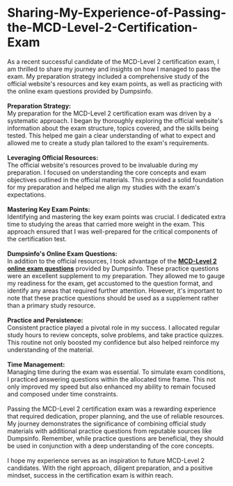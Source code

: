 # Sharing-My-Experience-of-Passing-the-MCD-Level-2-Certification-Exam
As a recent successful candidate of the MCD-Level 2 certification exam, I am thrilled to share my journey and insights on how I managed to pass the exam. My preparation strategy included a comprehensive study of the official website's resources and key exam points, as well as practicing with the online exam questions provided by Dumpsinfo.<br />
<br />
<strong>Preparation Strategy:</strong><br />
My preparation for the MCD-Level 2 certification exam was driven by a systematic approach. I began by thoroughly exploring the official website's information about the exam structure, topics covered, and the skills being tested. This helped me gain a clear understanding of what to expect and allowed me to create a study plan tailored to the exam's requirements.<br />
<br />
<strong>Leveraging Official Resources:</strong><br />
The official website's resources proved to be invaluable during my preparation. I focused on understanding the core concepts and exam objectives outlined in the official materials. This provided a solid foundation for my preparation and helped me align my studies with the exam's expectations.<br />
<br />
<strong>Mastering Key Exam Points:</strong><br />
Identifying and mastering the key exam points was crucial. I dedicated extra time to studying the areas that carried more weight in the exam. This approach ensured that I was well-prepared for the critical components of the certification test.<br />
<br />
<strong>Dumpsinfo's Online Exam Questions:</strong><br />
In addition to the official resources, I took advantage of the <strong><a href="https://www.dumpsinfo.com/exam/mcd-level-2/" target="_blank">MCD-Level 2 online exam questions</a></strong> provided by Dumpsinfo. These practice questions were an excellent supplement to my preparation. They allowed me to gauge my readiness for the exam, get accustomed to the question format, and identify any areas that required further attention. However, it's important to note that these practice questions should be used as a supplement rather than a primary study resource.<br />
<br />
<strong>Practice and Persistence:</strong><br />
Consistent practice played a pivotal role in my success. I allocated regular study hours to review concepts, solve problems, and take practice quizzes. This routine not only boosted my confidence but also helped reinforce my understanding of the material.<br />
<br />
<strong>Time Management:</strong><br />
Managing time during the exam was essential. To simulate exam conditions, I practiced answering questions within the allocated time frame. This not only improved my speed but also enhanced my ability to remain focused and composed under time constraints.<br />
<br />
Passing the MCD-Level 2 certification exam was a rewarding experience that required dedication, proper planning, and the use of reliable resources. My journey demonstrates the significance of combining official study materials with additional practice questions from reputable sources like Dumpsinfo. Remember, while practice questions are beneficial, they should be used in conjunction with a deep understanding of the core concepts.<br />
<br />
I hope my experience serves as an inspiration to future MCD-Level 2 candidates. With the right approach, diligent preparation, and a positive mindset, success in the certification exam is within reach.<br />

